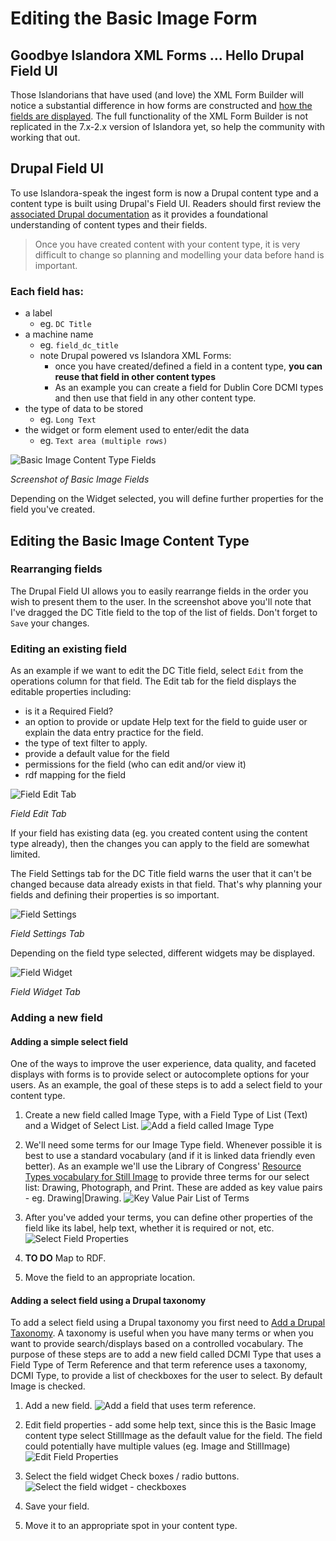 # Editing the Basic Image Form

## Goodbye Islandora XML Forms ... Hello Drupal Field UI
Those Islandorians that have used (and love) the XML Form Builder will notice a substantial difference in how forms are constructed and [how the fields are displayed](#). The full functionality of the XML Form Builder is not replicated in the 7.x-2.x version of Islandora yet, so help the community with working that out.

## Drupal Field UI

To use Islandora-speak the ingest form is now a Drupal content type and a content type is built using Drupal's Field UI. Readers should first review the [associated Drupal documentation](https://www.drupal.org/documentation/modules/field-ui) as it provides a foundational understanding of content types and their fields.  
> Once you have created content with your content type, it is very difficult to change so planning and modelling your data before hand is important.

### Each field has:

 - a label
	 - eg. `DC Title`
 - a machine name
   - eg. `field_dc_title`
   - note Drupal powered vs Islandora XML Forms:
     - once you have created/defined a field in a content type, **you can reuse that field in other content types**  
     -  As an example you can create a field for Dublin Core DCMI types and then use that field in any other content type.
 - the type of data to be stored
	  - eg. `Long Text`
 - the widget or form element used to enter/edit the data
	  - eg. `Text area (multiple rows)`
  
  ![Basic Image Content Type Fields](https://lh3.googleusercontent.com/KNYo8ZcId9on25asEj-fXGJb7QyGlpGzl29khZBlze8=s700 "Basic Image Form")
  
  *Screenshot of Basic Image Fields*

  Depending on the Widget selected, you will define further properties for the field you've created.

## Editing the Basic Image Content Type

### Rearranging fields
The Drupal Field UI allows you to easily rearrange fields in the order you wish to present them to the user. In the screenshot above you'll note that I've dragged the DC Title field to the top of the list of fields. Don't forget to `Save` your changes.

### Editing an existing field

As an example if we want to edit the DC Title field, select `Edit` from the operations column for that field.  The Edit tab for the field displays the editable properties including:

 - is it a Required Field?
 - an option to provide or update Help text for the field to guide user or explain the data entry practice for the field.
 - the type of text filter to apply.
 - provide a default value for the field
 - permissions for the field (who can edit and/or view it)
 - rdf mapping for the field

  ![Field Edit Tab](https://lh3.googleusercontent.com/b9mrNy6Sb7I0mFb03AsgHUq27vmtF6uVVP8qz9DdoTA=s700 "Field Edit Tab")

  *Field Edit Tab*

If your field has existing data (eg. you created content using the content type already), then the changes you can apply to the field are somewhat limited.

The Field Settings tab for the DC Title field warns the user that it can't be changed because data already exists in that field. That's why planning your fields and defining their properties is so important.

  ![Field Settings](https://lh3.googleusercontent.com/p5EQBfo3Rrm0BmEeFab-kSTDVtCw6GJnLwNoOmzPTW8=s700 "Field Settings")

  *Field Settings Tab*

Depending on the field type selected, different widgets may be displayed.

  ![Field Widget](https://lh3.googleusercontent.com/KjaUMYWwE6gtk_pzoeElXyeswZiR1y4k98kBkGpWpUU=s700 "Field Widget")

  *Field Widget Tab*

### Adding a new field
#### Adding a simple select field

One of the ways to improve the user experience, data quality, and faceted displays with forms is to provide select or autocomplete options for your users.  As an example, the goal of these steps is to add a select field to your content type.
  
  1. Create a new field called Image Type, with a Field Type of List (Text) and a Widget of Select List.
    ![Add a field called Image Type](https://lh3.googleusercontent.com/IjqJMVoRnAqg3cHSWFHW1NXEOlIXMu9RLL-T96H_T8U=s700 "Image Type Field" )

  2. We'll need some terms for our Image Type field. Whenever possible it is best to use a standard vocabulary (and if it is linked data friendly even better). As an example we'll use the Library of Congress' [Resource Types vocabulary for Still Image](http://id.loc.gov/vocabulary/resourceTypes/img.html) to provide three terms for our select list: Drawing, Photograph, and Print. These are added as key value pairs - eg. Drawing|Drawing.
    ![Key Value Pair List of Terms](https://lh3.googleusercontent.com/ynX8GW75IPcoDdF8NFXyR-_V82T3gO-R-bIUd4tR9A4=s700 "Key Value Pair List of Terms")

  3. After you've added your terms, you can define other properties of the field like its label, help text, whether it is required or not, etc.
    ![Select Field Properties](https://lh3.googleusercontent.com/nqeEDqgE_zpA3tQM3v6KrfMVHCQoUow67rMdS2jisgg=s700 "Select Field Properties")

  4. **TO DO** Map to RDF.

  5. Move the field to an appropriate location.

#### Adding a select field using a Drupal taxonomy

To add a select field using a Drupal taxonomy you first need to [Add a Drupal Taxonomy](form-field-select-taxonomy-in-islandora-7.x-2.x.md). A taxonomy is useful when you have many terms or when you want to provide search/displays based on a controlled vocabulary. The purpose of these steps are to add a new field called DCMI Type that uses a Field Type of Term Reference and that term reference uses a taxonomy, DCMI Type, to provide a list of checkboxes for the user to select. By default Image is checked.

  1. Add a new field.
    ![Add a field that uses term reference.](https://lh3.googleusercontent.com/uvcp3RQ9JS1uRxbhiMKqkDIIgENIENZQE3IhUk_1otc=s700 "Add a field that uses term reference.")

  2. Edit field properties - add some help text, since this is the Basic Image content type select StillImage as the default value for the field. The field could potentially have multiple values (eg. Image and StillImage)
    ![Edit Field Properties](https://lh3.googleusercontent.com/7IAAiq56QREr8weAINmRZrnLKfs8bep88uFBkWy1bnA=s700 "Edit Field Properties")

  3. Select the field widget Check boxes / radio buttons.
    ![Select the field widget - checkboxes](https://lh3.googleusercontent.com/NoS_Tgpz3RuThNr6h-bavN6ZY5mrH9iNQsTInR869OQ=s700 "Select the field widget - checkboxes.")

  4. Save your field.

  5. Move it to an appropriate spot in your content type.
